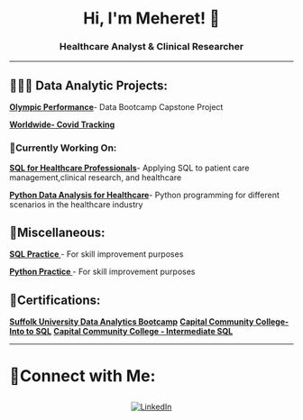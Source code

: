 
 
<h1 align="center">Hi, I'm Meheret! 👋</h1>
<h3 align="center"> Healthcare Analyst & Clinical Researcher   

<hr> 

<h2>👩🏻‍💻 Data Analytic Projects:</h2>

 **[Olympic Performance](https://github.com/Meret433/Olympic-Performance/tree/main)**- Data Bootcamp Capstone Project
  
 **[Worldwide- Covid Tracking](https://github.com/Meret433/Worldwide-Covid-Tracking-)** 



<h3>🌱Currently Working On:</h3>

**[SQL for Healthcare Professionals](https://github.com/MeheretAbe/Healthcare-Operations-and-Research )**- Applying SQL to patient care management,clinical research, and healthcare

**[Python Data Analysis for Healthcare]( )**- Python programming for different scenarios in the healthcare industry

 

<h2>💼Miscellaneous:</h2>

<b>[SQL Practice ](https://github.com/Meret433/SQL-Practice)</b>- For skill improvement purposes
  
<b>[Python Practice ](https://github.com/Meret433/Python-Practice)</b>- For skill improvement purposes





<h2>📄Certifications:</h2>

[**Suffolk University Data Analytics Bootcamp**](  )
[**Capital Community College-Into to SQL**](https://imgur.com/a/6XMuiUl) 
[**Capital Community College - Intermediate SQL**](https://imgur.com/a/scboJAq)

<hr>

# 🤳Connect with Me:

<div align="center">
  <a href="https://www.linkedin.com/in/meheret-abebe/" target="_blank">
    <img src="https://img.icons8.com/doodle/40/000000/linkedin--v2.png" alt="LinkedIn" style="margin: 10px;">
  </a>


</div>


<!--
<h1>Hi, I'm Meheret, a <a href="https://www.linkedin.com/in/meheret-abebe/">Data Analytics Professional</a></h1>



<h2>Data Analytics Projects:</h2>

- <b>SQL Practice </b>
  - [SQL Practice](https://github.com/Meret433/SQL-Practice)
- <b>Python Practice</b>
  - [Python Practice](https://github.com/Meret433/Python-Practice)<b>
- <b>Portfolio-Project</b>
  - [Worldwide-Covid Tracking](https://github.com/Meret433/Worldwide-Covid-Tracking-)
  - [Olympic Performance](https://github.com/Meret433/Olympic-Performance/tree/main)


<h2> 🤳 Connect with me:</h2>

[<img align="left" alt="MeheretAbebe | LinkedIn" width="22px" src="https://cdn.jsdelivr.net/npm/simple-icons@v3/icons/linkedin.svg" />][linkedin]

[linkedin]: https://www.linkedin.com/in/meheret-abebe/


Here are some ideas to get you started:

- 🔭 I’m currently working on ...
- 🌱 I’m currently learning ...
- 👯 I’m looking to collaborate on ...
- 🤔 I’m looking for help with ...
- 💬 Ask me about ...
- 📫 How to reach me: ...
- 😄 Pronouns: ...
- ⚡ Fun fact: ...
<hr>

-->

